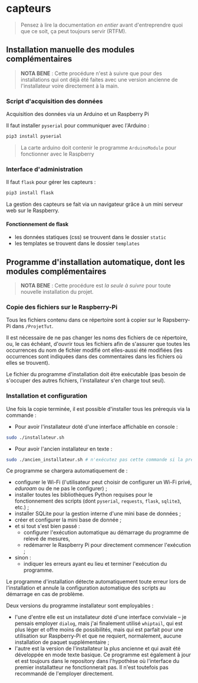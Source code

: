 # capteurs

> Pensez à lire la documentation *en entier* avant d'entreprendre quoi que ce soit, ça peut toujours servir (RTFM).

## Installation manuelle des modules complémentaires

> **NOTA BENE** : Cette procédure n'est à suivre que pour des installations qui ont déjà été faites avec une version ancienne de l'installateur voire directement à la main.

### Script d'acquisition des données

Acquisition des données via un Arduino et un Raspberry Pi

Il faut installer `pyserial` pour communiquer avec l'Arduino :
```BASH
pip3 install pyserial
```

> La carte arduino doit contenir le programme `ArduinoModule` pour fonctionner avec le Raspberry

### Interface d'administration

Il faut `flask` pour gérer les capteurs :
```BASH
pip3 install flask
```
La gestion des capteurs se fait via un navigateur grâce à un mini serveur web sur le Raspberry.

#### Fonctionnement de flask
- les données statiques (css) se trouvent dans le dossier `static`
- les templates se trouvent dans le dossier `templates`

## Programme d'installation automatique, dont les modules complémentaires

> **NOTA BENE** : Cette procédure est *la seule à suivre* pour toute nouvelle installation du projet.

### Copie des fichiers sur le Raspberry-Pi

Tous les fichiers contenu dans ce répertoire sont à copier sur le Rapsberry-Pi dans `/ProjetTut`.

Il est nécessaire de ne pas changer les noms des fichiers de ce répertoire, ou, le cas échéant, d'ouvrir tous les fichiers afin de s'assurer que toutes les occurrences du nom de fichier modifié ont elles-aussi été modifiées (les occurrences sont indiquées dans des commentaires dans les fichiers où elles se trouvent).

Le fichier du programme d'installation doit être exécutable (pas besoin de s'occuper des autres fichiers, l'installateur s'en charge tout seul).

### Installation et configuration

Une fois la copie terminée, il est possible d'installer tous les prérequis via la commande :

* Pour avoir l'installateur doté d'une interface affichable en console :

```BASH
sudo ./installateur.sh
```

* Pour avoir l'ancien installateur en texte :

```BASH
sudo ./ancien_installateur.sh # n'exécutez pas cette commande si la première a permis le lancement de l'installateur en TUI.
```

Ce programme se chargera automatiquement de :

* configurer le Wi-Fi (l'utilisateur peut choisir de configurer un Wi-Fi privé, *eduroam* ou de ne pas le configurer) ;
* installer toutes les bibliothèques Python requises pour le fonctionnement des scripts (dont `pyserial`, `requests`, `flask`, `sqlite3`, etc.) ;
* installer SQLite pour la gestion interne d'une mini base de données ;
* créer et configurer la mini base de donnée ;
* et si tout s'est bien passé :
  * configurer l'exécution automatique au démarrage du programme de relevé de mesures,
  * redémarrer le Raspberry Pi pour directement commencer l'exécution ;
* sinon :
  * indiquer les erreurs ayant eu lieu et terminer l'exécution du programme.

Le programme d'installation détecte automatiquement toute erreur lors de l'installation et annule la configuration automatique des scripts au démarrage en cas de problème.

Deux versions du programme installateur sont employables : 

* l'une d'entre elle est un installateur doté d'une interface conviviale – je pensais employer `dialog`, mais j'ai finalement utilisé `whiptail`, qui est plus léger et offre moins de possibilités, mais qui est parfait pour une utilisation sur Raspberry-Pi et que ne requiert, normalement, aucune installation de paquet supplémentaire ;
* l'autre est la version de l'installateur la plus ancienne et qui avait été développée en mode texte basique. Ce programme est également à jour et est toujours dans le repository dans l'hypothèse où l'interface du premier installatteur ne fonctionnerait pas. Il n'est toutefois pas recommandé de l'employer directement.

